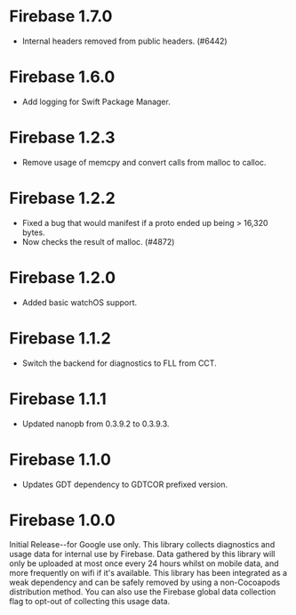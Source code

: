# Firebase 1.7.0
- Internal headers removed from public headers. (#6442)

# Firebase 1.6.0
- Add logging for Swift Package Manager.

# Firebase 1.2.3
- Remove usage of memcpy and convert calls from malloc to calloc.

# Firebase 1.2.2
- Fixed a bug that would manifest if a proto ended up being > 16,320 bytes.
- Now checks the result of malloc. (#4872)

# Firebase 1.2.0
- Added basic watchOS support.

# Firebase 1.1.2
- Switch the backend for diagnostics to FLL from CCT.

# Firebase 1.1.1
- Updated nanopb from 0.3.9.2 to 0.3.9.3.

# Firebase 1.1.0
- Updates GDT dependency to GDTCOR prefixed version.

# Firebase 1.0.0
Initial Release--for Google use only. This library collects diagnostics and
usage data for internal use by Firebase. Data gathered by this library will
only be uploaded at most once every 24 hours whilst on mobile data, and more
frequently on wifi if it's available. This library has been integrated as a
weak dependency and can be safely removed by using a non-Cocoapods distribution
method. You can also use the Firebase global data collection flag to opt-out of
collecting this usage data.
